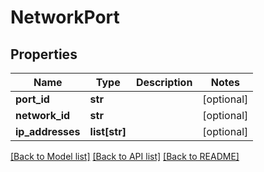 # NetworkPort

## Properties
Name | Type | Description | Notes
------------ | ------------- | ------------- | -------------
**port_id** | **str** |  | [optional] 
**network_id** | **str** |  | [optional] 
**ip_addresses** | **list[str]** |  | [optional] 

[[Back to Model list]](../README.md#documentation-for-models) [[Back to API list]](../README.md#documentation-for-api-endpoints) [[Back to README]](../README.md)


